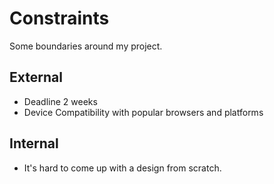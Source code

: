 # Constraints

Some boundaries around my project.

## External

- Deadline 2 weeks
- Device Compatibility with popular browsers and platforms

## Internal

- It's hard to come up with a design from scratch.
